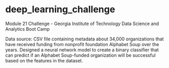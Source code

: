 # deep_learning_challenge
Module 21 Challenge - Georgia Institute of Technology Data Science and Analytics Boot Camp

Data source: CSV file containing metadata about 34,000 organizations that have received funding from nonprofit foundation Alphabet Soup over the years.
Designed a neural network model to create a binary classifier that can predict if an Alphabet Soup-funded organization will be successful based on the features in the dataset.
